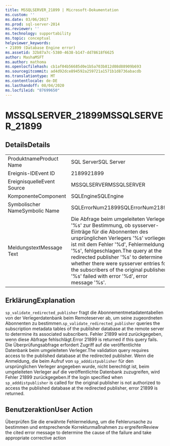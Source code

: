 ```yaml
---
title: MSSQLSERVER_21899 | Microsoft-Dokumentation
ms.custom: ''
ms.date: 03/06/2017
ms.prod: sql-server-2014
ms.reviewer: ''
ms.technology: supportability
ms.topic: conceptual
helpviewer_keywords:
- 21899 (Database Engine error)
ms.assetid: 32b87a7c-5380-4638-b147-dd78618f6625
author: MashaMSFT
ms.author: mathoma
ms.openlocfilehash: cb1af04b56685d0e1b5a703b812d08d88909b693
ms.sourcegitcommit: ad4d92dce894592a259721a1571b1d8736abacdb
ms.translationtype: MT
ms.contentlocale: de-DE
ms.lasthandoff: 08/04/2020
ms.locfileid: "87699650"
---
```

# <a name="mssqlserver_21899"></a><span data-ttu-id="af5aa-102">MSSQLSERVER_21899</span><span class="sxs-lookup"><span data-stu-id="af5aa-102">MSSQLSERVER_21899</span></span>
    
## <a name="details"></a><span data-ttu-id="af5aa-103">Details</span><span class="sxs-lookup"><span data-stu-id="af5aa-103">Details</span></span>  
  
|||  
|-|-|  
|<span data-ttu-id="af5aa-104">Produktname</span><span class="sxs-lookup"><span data-stu-id="af5aa-104">Product Name</span></span>|<span data-ttu-id="af5aa-105">SQL Server</span><span class="sxs-lookup"><span data-stu-id="af5aa-105">SQL Server</span></span>|  
|<span data-ttu-id="af5aa-106">Ereignis-ID</span><span class="sxs-lookup"><span data-stu-id="af5aa-106">Event ID</span></span>|<span data-ttu-id="af5aa-107">21899</span><span class="sxs-lookup"><span data-stu-id="af5aa-107">21899</span></span>|  
|<span data-ttu-id="af5aa-108">Ereignisquelle</span><span class="sxs-lookup"><span data-stu-id="af5aa-108">Event Source</span></span>|<span data-ttu-id="af5aa-109">MSSQLSERVER</span><span class="sxs-lookup"><span data-stu-id="af5aa-109">MSSQLSERVER</span></span>|  
|<span data-ttu-id="af5aa-110">Komponente</span><span class="sxs-lookup"><span data-stu-id="af5aa-110">Component</span></span>|<span data-ttu-id="af5aa-111">SQLEngine</span><span class="sxs-lookup"><span data-stu-id="af5aa-111">SQLEngine</span></span>|  
|<span data-ttu-id="af5aa-112">Symbolischer Name</span><span class="sxs-lookup"><span data-stu-id="af5aa-112">Symbolic Name</span></span>|<span data-ttu-id="af5aa-113">SQLErrorNum21899</span><span class="sxs-lookup"><span data-stu-id="af5aa-113">SQLErrorNum21899</span></span>|  
|<span data-ttu-id="af5aa-114">Meldungstext</span><span class="sxs-lookup"><span data-stu-id="af5aa-114">Message Text</span></span>|<span data-ttu-id="af5aa-115">Die Abfrage beim umgeleiteten Verleger '%s' zur Bestimmung, ob sysserver-Einträge für die Abonnenten des ursprünglichen Verlegers '%s' vorliegen, ist mit dem Fehler '%d', Fehlermeldung '%s', fehlgeschlagen.</span><span class="sxs-lookup"><span data-stu-id="af5aa-115">The query at the redirected publisher '%s' to determine whether there were sysserver entries for the subscribers of the original publisher '%s' failed with error '%d', error message '%s'.</span></span>|  
  
## <a name="explanation"></a><span data-ttu-id="af5aa-116">Erklärung</span><span class="sxs-lookup"><span data-stu-id="af5aa-116">Explanation</span></span>  
 <span data-ttu-id="af5aa-117">`sp_validate_redirected_publisher` fragt die Abonnementmetadatentabellen von der Verlegerdatenbank beim Remoteserver ab, um seine zugeordneten Abonnenten zu bestimmen.</span><span class="sxs-lookup"><span data-stu-id="af5aa-117">`sp_validate_redirected_publisher` queries the subscription metadata tables of the publisher database at the remote server to determine its associated subscribers.</span></span> <span data-ttu-id="af5aa-118">Fehler 21899 wird zurückgegeben, wenn diese Abfrage fehlschlägt.</span><span class="sxs-lookup"><span data-stu-id="af5aa-118">Error 21899 is returned if this query fails.</span></span> <span data-ttu-id="af5aa-119">Die Überprüfungsabfrage erfordert Zugriff auf die veröffentlichte Datenbank beim umgeleiteten Verleger.</span><span class="sxs-lookup"><span data-stu-id="af5aa-119">The validation query requires access to the published database at the redirected publisher.</span></span> <span data-ttu-id="af5aa-120">Wenn die Anmeldung, die beim Aufruf von `sp_adddistpublisher` für den ursprünglichen Verleger angegeben wurde, nicht berechtigt ist, beim umgeleiteten Verleger auf die veröffentlichte Datenbank zuzugreifen, wird Fehler 21899 zurückgegeben.</span><span class="sxs-lookup"><span data-stu-id="af5aa-120">If the login specified when `sp_adddistpublisher` is called for the original publisher is not authorized to access the published database at the redirected publisher, error 21899 is returned.</span></span>  
  
## <a name="user-action"></a><span data-ttu-id="af5aa-121">Benutzeraktion</span><span class="sxs-lookup"><span data-stu-id="af5aa-121">User Action</span></span>  
 <span data-ttu-id="af5aa-122">Überprüfen Sie die erwähnte Fehlermeldung, um die Fehlerursache zu bestimmen und entsprechende Korrekturmaßnahmen zu ergreifen</span><span class="sxs-lookup"><span data-stu-id="af5aa-122">Review the cited error message to determine the cause of the failure and take appropriate corrective action</span></span>  
  
  
